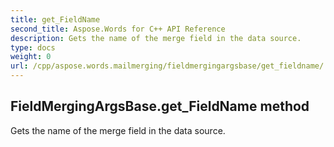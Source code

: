 ```yaml
---
title: get_FieldName
second_title: Aspose.Words for C++ API Reference
description: Gets the name of the merge field in the data source. 
type: docs
weight: 0
url: /cpp/aspose.words.mailmerging/fieldmergingargsbase/get_fieldname/
---
```

## FieldMergingArgsBase.get_FieldName method


Gets the name of the merge field in the data source.

